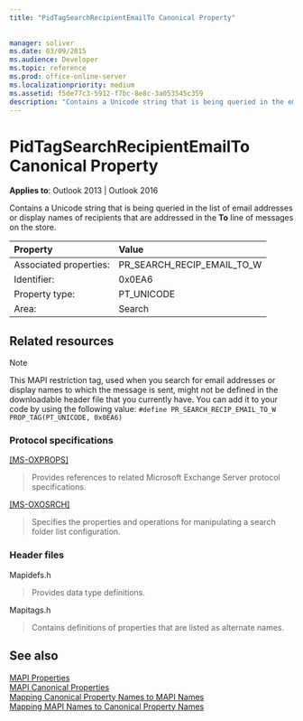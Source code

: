 ```yaml
---
title: "PidTagSearchRecipientEmailTo Canonical Property"
 
 
manager: soliver
ms.date: 03/09/2015
ms.audience: Developer
ms.topic: reference
ms.prod: office-online-server
ms.localizationpriority: medium
ms.assetid: f5de77c3-5912-f7bc-8e8c-3a053545c359
description: "Contains a Unicode string that is being queried in the email addresses or display names of recipients that are addressed in the To line of messages."
---
```


# PidTagSearchRecipientEmailTo Canonical Property

**Applies to**: Outlook 2013 | Outlook 2016
  
Contains a Unicode string that is being queried in the list of email addresses or display names of recipients that are addressed in the **To** line of messages on the store.
  
|Property |Value |
|:-----|:-----|
|Associated properties:  <br/> |PR_SEARCH_RECIP_EMAIL_TO_W  <br/> |
|Identifier:  <br/> |0x0EA6  <br/> |
|Property type:  <br/> |PT_UNICODE  <br/> |
|Area:  <br/> |Search  <br/> |

## Related resources

> [!NOTE]
> This MAPI restriction tag, used when you search for email addresses or display names to which the message is sent, might not be defined in the downloadable header file that you currently have. You can add it to your code by using the following value:
> `#define PR_SEARCH_RECIP_EMAIL_TO_W PROP_TAG(PT_UNICODE, 0x0EA6)`
  
### Protocol specifications

[[MS-OXPROPS]](https://msdn.microsoft.com/library/f6ab1613-aefe-447d-a49c-18217230b148%28Office.15%29.aspx)
  
> Provides references to related Microsoft Exchange Server protocol specifications.

[[MS-OXOSRCH]](https://msdn.microsoft.com/library/c72e49b8-78c7-4483-ad65-e46e9133673b%28Office.15%29.aspx)
  
> Specifies the properties and operations for manipulating a search folder list configuration.

### Header files

Mapidefs.h
  
> Provides data type definitions.

Mapitags.h
  
> Contains definitions of properties that are listed as alternate names.

## See also

[MAPI Properties](mapi-properties.md)  
[MAPI Canonical Properties](mapi-canonical-properties.md)  
[Mapping Canonical Property Names to MAPI Names](mapping-canonical-property-names-to-mapi-names.md)  
[Mapping MAPI Names to Canonical Property Names](mapping-mapi-names-to-canonical-property-names.md)
